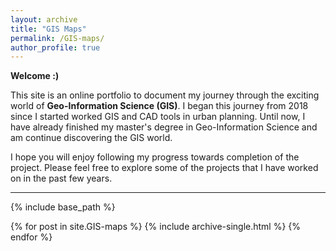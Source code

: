 ```yaml
---
layout: archive
title: "GIS Maps"
permalink: /GIS-maps/
author_profile: true
---
```

**Welcome :)**

This site is an online portfolio to document my journey through the exciting world of **Geo-Information Science (GIS)**. I began this journey from 2018 since I started worked GIS and CAD tools in urban planning. Until now, I have already finished my master's degree in Geo-Information Science and am continue discovering the GIS world.

I hope you will enjoy following my progress towards completion of the project. Please feel free to explore some of the projects that I have worked on in the past few years.

---

{% include base_path %}

{% for post in site.GIS-maps %}
  {% include archive-single.html %}
{% endfor %}
